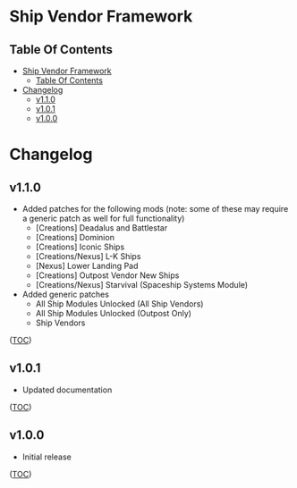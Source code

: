 Ship Vendor Framework
=====================

Table Of Contents
-----------------
- [Ship Vendor Framework](#ship-vendor-framework)
    - [Table Of Contents](#table-of-contents)
- [Changelog](#changelog)
    - [v1.1.0](#v110)
    - [v1.0.1](#v101)
    - [v1.0.0](#v100)


Changelog
=========

v1.1.0
------
- Added patches for the following mods (note: some of these may require a generic patch as well for full functionality)
    - [Creations] Deadalus and Battlestar
    - [Creations] Dominion
    - [Creations] Iconic Ships
    - [Creations/Nexus] L-K Ships
    - [Nexus] Lower Landing Pad
    - [Creations] Outpost Vendor New Ships
    - [Creations/Nexus] Starvival (Spaceship Systems Module)
- Added generic patches
    - All Ship Modules Unlocked (All Ship Vendors)
    - All Ship Modules Unlocked (Outpost Only)
    - Ship Vendors

([TOC](#table-of-contents))

v1.0.1
------
- Updated documentation

([TOC](#table-of-contents))

v1.0.0
------
- Initial release

([TOC](#table-of-contents))
